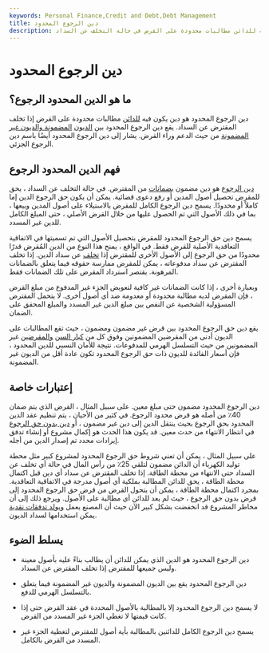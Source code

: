 ```yaml
---
keywords: Personal Finance,Credit and Debt,Debt Management
title: دين الرجوع المحدود
description: دين الرجوع المحدود هو دين يكون فيه للدائن مطالبات محدودة على القرض في حالة التخلف عن السداد.
---
```


# دين الرجوع المحدود
## ما هو الدين المحدود الرجوع؟

دين الرجوع المحدود هو دين يكون فيه [للدائن](/creditor) مطالبات محدودة على القرض إذا تخلف المقترض عن السداد. يقع دين الرجوع المحدود بين [الديون](/secureddebt) [المضمونة والديون غير المضمونة](/unsecureddebt) من حيث الدعم وراء القرض. يشار إلى دين الرجوع المحدود أيضًا باسم دين الرجوع الجزئي.

## فهم الدين المحدود الرجوع

[دين الرجوع](/recourse-loan) هو دين مضمون [بضمانات](/collateral) من المقترض. في حالة التخلف عن السداد ، يحق للمقرض تحصيل أصول المدين أو رفع دعوى قضائية. يمكن أن يكون حق الرجوع الدين إما كاملاً أو محدودًا. يسمح دين الرجوع الكامل للمقرض بالاستيلاء على أصول المدين وبيعها ، بما في ذلك الأصول التي تم الحصول عليها من خلال القرض الأصلي ، حتى المبلغ الكامل للدين غير المسدد.

يسمح دين حق الرجوع المحدود للمقرض بتحصيل الأصول التي تم تسميتها في الاتفاقية التعاقدية الأصلية للقرض فقط. في الواقع ، يمنح هذا النوع من الدين المُقرض قدرًا محدودًا من حق الرجوع إلى الأصول الأخرى للمقترض إذا [تخلف](/default2) عن سداد الدين. إذا تخلف المقترض عن سداد مدفوعاته ، يمكن للمقرض ممارسة حقوقه فيما يتعلق بالضمانات المرهونة. يقتصر استرداد المقرض على تلك الضمانات فقط.

وبعبارة أخرى ، إذا كانت الضمانات غير كافية لتعويض الجزء غير المدفوع من مبلغ القرض ، فإن المقرض لديه مطالبة محدودة أو معدومة ضد أي أصول أخرى. لا يتحمل المقترض المسؤولية الشخصية عن النقص بين مبلغ الدين غير المسدد والمبلغ المحقق على الضمان.

يقع دين حق الرجوع المحدود بين قرض غير مضمون ومضمون ، حيث تقع المطالبات على الديون أدنى من المقرضين المضمونين وفوق كل من [كبار السن](/shareholder) [والمقرضين](/shareholder) غير المضمونين من حيث التسلسل الهرمي للمدفوعات. نتيجة للأمان النسبي للدين المحدود ، فإن أسعار الفائدة للديون ذات حق الرجوع المحدود تكون عادة أقل من الديون غير المضمونة.

## إعتبارات خاصة

دين الرجوع المحدود مضمون حتى مبلغ معين. على سبيل المثال ، القرض الذي يتم ضمان 40٪ من أصله هو قرض محدود الرجوع. في كثير من الأحيان ، يتم تنظيم عقد الدين المحدود بحق الرجوع بحيث ينتقل الدين إلى دين غير مضمون ، أو [دين بدون حق الرجوع](/nonrecoursedebt) في انتظار الانتهاء من حدث معين. قد يكون هذا الحدث هو إكمال مشروع أو إنشاء تدفق إيرادات محدد تم إصدار الدين من أجله.

على سبيل المثال ، يمكن أن تعني شروط حق الرجوع المحدود لمشروع كبير مثل محطة توليد الكهرباء أن الدائن مضمون لتلقي 25٪ من رأس المال في حالة أي تخلف عن السداد حتى الانتهاء من محطة الطاقة. إذا تخلف المقترض عن سداد أي دين قبل اكتمال محطة الطاقة ، يحق للدائن المطالبة بملكية أي أصول مدرجة في الاتفاقية التعاقدية. بمجرد اكتمال محطة الطاقة ، يمكن أن يتحول القرض من قرض حق الرجوع المحدود إلى قرض بدون حق الرجوع ، حيث لم يعد للدائن أي مطالبة على الأصول. ويرجع ذلك إلى أن مخاطر المشروع قد انخفضت بشكل كبير الآن حيث أن المصنع يعمل [ويولد تدفقات نقدية](/cashflow) يمكن استخدامها لسداد الديون.

## يسلط الضوء

- دين الرجوع المحدود هو الدين الذي يمكن للدائن أن يطالب بناءً عليه بأصول معينة وليس جميعها للمقترض إذا تخلف المقترض عن السداد.

- دين الرجوع المحدود يقع بين الديون المضمونة والديون غير المضمونة فيما يتعلق بالتسلسل الهرمي للدفع.

- لا يسمح دين الرجوع المحدود إلا بالمطالبة بالأصول المحددة في عقد القرض حتى إذا كانت قيمتها لا تغطي الجزء غير المسدد من القرض.

- يسمح دين الرجوع الكامل للدائنين بالمطالبة بأية أصول للمقترض لتغطية الجزء غير المسدد من القرض بالكامل.


